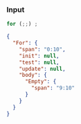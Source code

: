 ### Input
```js
for (;;) ;
```

```json
{
  "For": {
    "span": "0:10",
    "init": null,
    "test": null,
    "update": null,
    "body": {
      "Empty": {
        "span": "9:10"
      }
    }
  }
}
```
